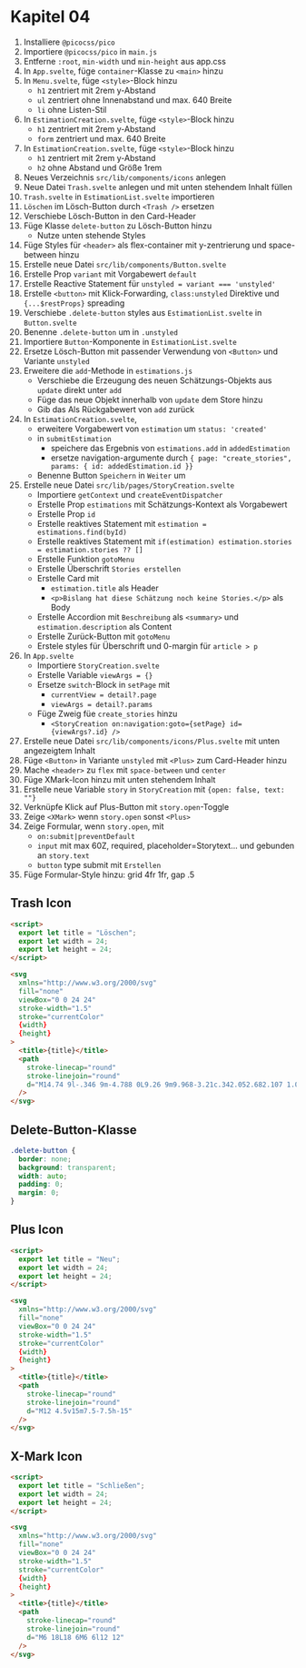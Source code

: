 # Kapitel 04

1. Installiere `@picocss/pico`
2. Importiere `@picocss/pico` in `main.js`
3. Entferne `:root`, `min-width` und `min-height` aus app.css
4. In `App.svelte`, füge `container`-Klasse zu `<main>` hinzu
5. In `Menu.svelte`, füge `<style>`-Block hinzu
   - `h1` zentriert mit 2rem y-Abstand
   - `ul` zentriert ohne Innenabstand und max. 640 Breite
   - `li` ohne Listen-Stil
6. In `EstimationCreation.svelte`, füge `<style>`-Block hinzu
   - `h1` zentriert mit 2rem y-Abstand
   - `form` zentriert und max. 640 Breite
7. In `EstimationCreation.svelte`, füge `<style>`-Block hinzu
   - `h1` zentriert mit 2rem y-Abstand
   - `h2` ohne Abstand und Größe 1rem
8. Neues Verzeichnis `src/lib/components/icons` anlegen
9. Neue Datei `Trash.svelte` anlegen und mit unten stehendem Inhalt füllen
10. `Trash.svelte` in `EstimationList.svelte` importieren
11. `Löschen` im Lösch-Button durch `<Trash />` ersetzen
12. Verschiebe Lösch-Button in den Card-Header
13. Füge Klasse `delete-button` zu Lösch-Button hinzu
    - Nutze unten stehende Styles
14. Füge Styles für `<header>` als flex-container mit y-zentrierung und space-between hinzu
15. Erstelle neue Datei `src/lib/components/Button.svelte`
16. Erstelle Prop `variant` mit Vorgabewert `default`
17. Erstelle Reactive Statement für `unstyled = variant === 'unstyled'`
18. Erstelle `<button>` mit Klick-Forwarding, `class:unstyled` Direktive und `{...$restProps}` spreading
19. Verschiebe `.delete-button` styles aus `EstimationList.svelte` in `Button.svelte`
20. Benenne `.delete-button` um in `.unstyled`
21. Importiere `Button`-Komponente in `EstimationList.svelte`
22. Ersetze Lösch-Button mit passender Verwendung von `<Button>` und Variante `unstyled`
23. Erweitere die `add`-Methode in `estimations.js`
    - Verschiebe die Erzeugung des neuen Schätzungs-Objekts aus `update` direkt unter `add`
    - Füge das neue Objekt innerhalb von `update` dem Store hinzu
    - Gib das Als Rückgabewert von `add` zurück
24. In `EstimationCreation.svelte`, 
    - erweitere Vorgabewert von `estimation` um `status: 'created'`
    - in `submitEstimation` 
      - speichere das Ergebnis von `estimations.add` in `addedEstimation`
      - ersetze navigation-argumente durch `{ page: "create_stories", params: { id: addedEstimation.id }}`
    - Benenne Button `Speichern` in `Weiter` um
25. Erstelle neue Datei `src/lib/pages/StoryCreation.svelte`
    - Importiere `getContext` und `createEventDispatcher`
    - Erstelle Prop `estimations` mit Schätzungs-Kontext als Vorgabewert 
    - Erstelle Prop `id`
    - Erstelle reaktives Statement mit `estimation = estimations.find(byId)`
    - Erstelle reaktives Statement mit `if(estimation) estimation.stories = estimation.stories ?? []`
    - Erstelle Funktion `gotoMenu`
    - Erstelle Überschrift `Stories erstellen`
    - Erstelle Card mit 
      - `estimation.title` als Header
      - `<p>Bislang hat diese Schätzung noch keine Stories.</p>` als Body
    - Erstelle Accordion mit `Beschreibung` als `<summary>` und `estimation.description` als Content
    - Erstelle Zurück-Button mit `gotoMenu`
    - Erstele styles für Überschrift und 0-margin für `article > p`
26. In `App.svelte`
    - Importiere `StoryCreation.svelte`
    - Erstelle Variable `viewArgs = {}`
    - Ersetze `switch`-Block in `setPage` mit
      - `currentView = detail?.page`
      - `viewArgs = detail?.params`
    - Füge Zweig füe `create_stories` hinzu
      - `<StoryCreation on:navigation:goto={setPage} id={viewArgs?.id} />`
27. Erstelle neue Datei `src/lib/components/icons/Plus.svelte` mit unten angezeigtem Inhalt
28. Füge `<Button>` in Variante `unstyled` mit `<Plus>` zum Card-Header hinzu
29. Mache `<header>` zu `flex` mit `space-between` und `center` 
30. Füge XMark-Icon hinzu mit unten stehendem Inhalt
31. Erstelle neue Variable `story` in `StoryCreation` mit `{open: false, text: ""}`
32. Verknüpfe Klick auf Plus-Button mit `story.open`-Toggle
33. Zeige `<XMark>` wenn `story.open` sonst `<Plus>`
34. Zeige Formular, wenn `story.open`, mit
    - `on:submit|preventDefault`
    - `input` mit max 60Z, required, placeholder=Storytext... und gebunden an `story.text`
    - `button` type submit mit `Erstellen`
35. Füge Formular-Style hinzu: grid 4fr 1fr, gap .5


## Trash Icon

```html
<script>
  export let title = "Löschen";
  export let width = 24;
  export let height = 24;
</script>

<svg
  xmlns="http://www.w3.org/2000/svg"
  fill="none"
  viewBox="0 0 24 24"
  stroke-width="1.5"
  stroke="currentColor"
  {width}
  {height}
>
  <title>{title}</title>
  <path
    stroke-linecap="round"
    stroke-linejoin="round"
    d="M14.74 9l-.346 9m-4.788 0L9.26 9m9.968-3.21c.342.052.682.107 1.022.166m-1.022-.165L18.16 19.673a2.25 2.25 0 01-2.244 2.077H8.084a2.25 2.25 0 01-2.244-2.077L4.772 5.79m14.456 0a48.108 48.108 0 00-3.478-.397m-12 .562c.34-.059.68-.114 1.022-.165m0 0a48.11 48.11 0 013.478-.397m7.5 0v-.916c0-1.18-.91-2.164-2.09-2.201a51.964 51.964 0 00-3.32 0c-1.18.037-2.09 1.022-2.09 2.201v.916m7.5 0a48.667 48.667 0 00-7.5 0"
  />
</svg>
```

## Delete-Button-Klasse

```css
.delete-button {
  border: none;
  background: transparent;
  width: auto;
  padding: 0;
  margin: 0;
}
```

## Plus Icon

```html
<script>
  export let title = "Neu";
  export let width = 24;
  export let height = 24;
</script>

<svg
  xmlns="http://www.w3.org/2000/svg"
  fill="none"
  viewBox="0 0 24 24"
  stroke-width="1.5"
  stroke="currentColor"
  {width}
  {height}
>
  <title>{title}</title>
  <path
    stroke-linecap="round"
    stroke-linejoin="round"
    d="M12 4.5v15m7.5-7.5h-15"
  />
</svg>
```

## X-Mark Icon

```html
<script>
  export let title = "Schließen";
  export let width = 24;
  export let height = 24;
</script>

<svg
  xmlns="http://www.w3.org/2000/svg"
  fill="none"
  viewBox="0 0 24 24"
  stroke-width="1.5"
  stroke="currentColor"
  {width}
  {height}
>
  <title>{title}</title>
  <path
    stroke-linecap="round"
    stroke-linejoin="round"
    d="M6 18L18 6M6 6l12 12"
  />
</svg>
```
